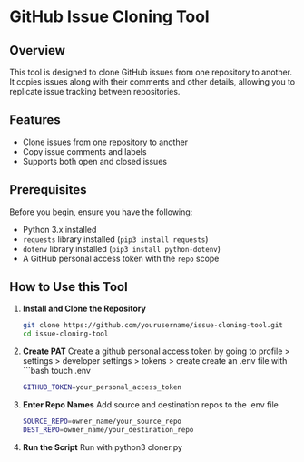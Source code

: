 # GitHub Issue Cloning Tool

## Overview
This tool is designed to clone GitHub issues from one repository to another. It copies issues along with their comments and other details, allowing you to replicate issue tracking between repositories.

## Features
- Clone issues from one repository to another
- Copy issue comments and labels
- Supports both open and closed issues

## Prerequisites
Before you begin, ensure you have the following:

- Python 3.x installed
- `requests` library installed (`pip3 install requests`)
- `dotenv` library installed (`pip3 install python-dotenv`)
- A GitHub personal access token with the `repo` scope

## How to Use this Tool
1. **Install and Clone the Repository**
   ```bash
   git clone https://github.com/yourusername/issue-cloning-tool.git
   cd issue-cloning-tool
2. **Create PAT**
    Create a github personal access token by going to profile > settings > developer settings > tokens > create
    create an .env file with ```bash touch .env
    ```bash
    GITHUB_TOKEN=your_personal_access_token
3. **Enter Repo Names**
    Add source and destination repos to the .env file
    ```bash
    SOURCE_REPO=owner_name/your_source_repo
    DEST_REPO=owner_name/your_destination_repo
4. **Run the Script**
    Run with python3 cloner.py
